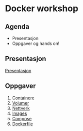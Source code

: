 # Docker workshop

## Agenda

- Presentasjon
- Oppgaver og hands on!

## Presentasjon

[Presentasjon](slides/DockerWorkshop.pptx)

## Oppgaver

1. [Containere](containers/README.md)
2. [Volumer](volumes/README.md)
3. [Nettverk](networks/README.md)
4. [Images](images/README.md)
5. [Compose](compose/README.md)
6. [Dockerfile](dockerfiles/README.md)
